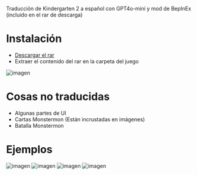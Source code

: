 Traducción de Kindergarten 2 a español con GPT4o-mini y mod de BepInEx (incluido en el rar de descarga)

# Instalación
- [Descargar el rar](https://github.com/Zarpyk/Kindergarten-2-SpanishMod/releases/latest)
- Extraer el contenido del rar en la carpeta del juego

![imagen](https://github.com/user-attachments/assets/519d5b30-7325-4f63-8071-9290562960c4)


# Cosas no traducidas
- Algunas partes de UI
- Cartas Monstermon (Están incrustadas en imágenes)
- Batalla Monstermon

# Ejemplos
![imagen](https://github.com/user-attachments/assets/1412da40-8113-48d9-bb32-d3a50fe051c4)
![imagen](https://github.com/user-attachments/assets/7085d145-971a-40f8-8a04-454164ebdf4e)
![imagen](https://github.com/user-attachments/assets/2b6364d9-edc9-47b2-848e-232cd332d292)
![imagen](https://github.com/user-attachments/assets/8c772c10-8b7b-49fb-a766-8a5461a7131d)
